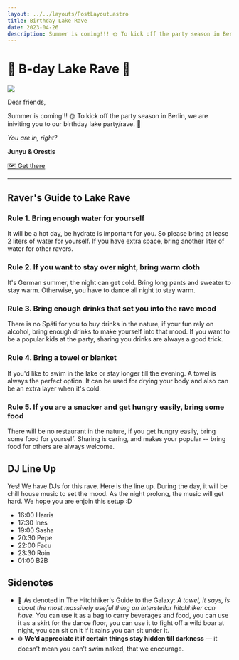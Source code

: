 ```yaml
---
layout: ../../layouts/PostLayout.astro
title: Birthday Lake Rave
date: 2023-04-26
description: Summer is coming!!! 🌞 To kick off the party season in Berlin, join our birthday lake rave party.  
---
```


# 🪼 B-day Lake Rave 🪩

<img class="filter" src="/images/party.png"  />

Dear friends,

Summer is coming!!! 🌞 To kick off the party season in Berlin, we are iniviting you to our birthday lake party/rave. 🪩  

*You are in, right?*

**Junyu & Orestis**

<a class="button" href="https://goo.gl/maps/Q9H3yRsFSmytxtBv6">
  🗺️ Get there
</a>

---

## Raver's Guide to Lake Rave

### Rule 1. Bring enough water for yourself

It will be a hot day, be hydrate is important for you. So please bring at lease 2 liters of water for yourself. If you have extra  space, bring another liter of water for other ravers.

### Rule 2. If you want to stay over night, bring warm cloth

It's German summer, the night can get cold. Bring long pants and sweater to stay warm. Otherwise, you have to dance all night to stay warm.

### Rule 3. Bring enough drinks that set you into the rave mood

There is no Späti for you to buy drinks in the nature, if your fun rely on alcohol, bring enough drinks to make yourself into that mood. If you want to be a popular kids at the party, sharing you drinks are always a good trick.


### Rule 4. Bring a towel or blanket
If you'd like to swim in the lake or stay longer till the evening. A towel is always the perfect option. It can be used for drying your body and also can be an extra layer when it's cold.

### Rule 5. If you are a snacker and get hungry easily, bring some food

There will be no restaurant in the nature, if you get hungry easily, bring some food for yourself. Sharing is caring, and makes your popular -- bring food for others are always welcome.

## DJ Line Up

Yes! We have DJs for this rave. Here is the line up. 
During the day, it will be chill house music to set the mood. As the night prolong, the music will get hard. We hope you are enjoin this setup :D

- 16:00 Harris
- 17:30 Ines
- 19:00 Sasha
- 20:30 Pepe
- 22:00 Facu
- 23:30 Roin
- 01:00 B2B


## Sidenotes
- 🧺 As denoted in The Hitchhiker's Guide to the Galaxy: *A towel, it says, is about the most massively useful thing an interstellar hitchhiker can have.* You can use it as a bag to carry beverages and food, you can use it as a skirt for the dance floor, you can use it to fight off a wild boar at night, you can sit on it if it rains you can sit under it.
- ❄️ **We’d appreciate it if certain things stay hidden till darkness** — it doesn’t mean you can’t swim naked, that we encourage.


